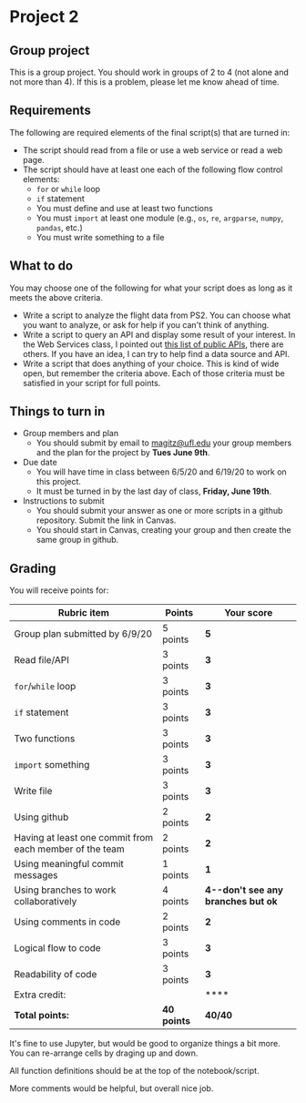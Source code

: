 # Project 2

## Group project

This is a group project. You should work in groups of 2 to 4 (not alone and not more than 4). If this is a problem, please let me know ahead of time.

## Requirements

The following are required elements of the final script(s) that are turned in:

* The script should read from a file or use a web service or read a web page.
* The script should have at least one each of the following flow control elements:
  * `for` or `while` loop
  * `if` statement
  * You must define and use at least two functions
  * You must `import` at least one module (e.g., `os`, `re`, `argparse`, `numpy`, `pandas`, etc.)
  * You must write something to a file

## What to do

You may choose one of the following for what your script does as long as it meets the above criteria.

* Write a script to analyze the flight data from PS2. You can choose what you want to analyze, or ask for help if you can't think of anything.
* Write a script to query an API and display some result of your interest. In the Web Services class, I pointed out [this list of public APIs](https://github.com/public-apis/public-apis), there are others. If you have an idea, I can try to help find a data source and API.
* Write a script that does anything of your choice. This is kind of wide open, but remember the criteria above. Each of those criteria must be satisfied in your script for full points.

## Things to turn in

* Group members and plan
  * You should submit by email to magitz@ufl.edu your group members and the plan for the project by **Tues June 9th**.
* Due date
  * You will have time in class between 6/5/20 and 6/19/20 to work on this project. 
  * It must be turned in by the last day of class, **Friday, June 19th**.
* Instructions to submit
  * You should submit your answer as one or more scripts in a github repository. Submit the link in Canvas.
  * You should start in Canvas, creating your group and then create the same group in github.

## Grading

You will receive points for:

Rubric item | Points | Your score
------------|--------|-----------
Group plan submitted by 6/9/20| 5 points | **5**
Read file/API | 3 points | **3**
`for`/`while` loop | 3 points | **3**
`if` statement | 3 points |**3**
Two functions | 3 points |**3**
`import` something | 3 points |**3**
Write file | 3 points |**3**
Using github | 2 points|**2**
Having at least one commit from each member of the team | 2 points|**2**
Using meaningful commit messages | 1 points|**1**
Using branches to work collaboratively | 4 points |**4--don't see any branches but ok**
Using comments in code | 2 points |**2**
Logical flow to code | 3 points |**3**
Readability of code |3 points |**3**
Extra credit: | |****
**Total points:** | **40 points** | **40/40**

It's fine to use Jupyter, but would be good to organize things a bit more. You can re-arrange cells by draging up and down.

All function definitions should be at the top of the notebook/script. 

More comments would be helpful, but overall nice job.

